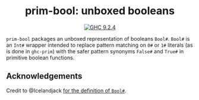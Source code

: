 <div align="center">

# prim-bool: unboxed booleans

[![GHC 9.2.4](https://github.com/riz0id/prim-compat/actions/workflows/ghc924.yml/badge.svg)](https://github.com/riz0id/prim-compat/actions/workflows/ghc924.yml) 

</div>

`prim-bool` packages an unboxed representation of booleans `Bool#`. `Bool#` is an `Int#` wrapper intended to replace pattern matching on `0#` or `1#` literals (as is done in `ghc-prim`) with the safer pattern synonyms `False#` and `True#` in primitive boolean functions. 

## Acknowledgements

Credit to @Icelandjack [for the definition of `Bool#`](https://gitlab.haskell.org/ghc/ghc/-/wikis/unlifted-data-types).
